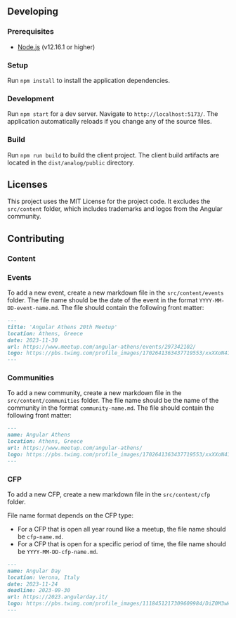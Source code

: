## Developing

### Prerequisites

- [Node.js](https://nodejs.org/en/) (v12.16.1 or higher)

### Setup

Run `npm install` to install the application dependencies.

### Development

Run `npm start` for a dev server. Navigate to `http://localhost:5173/`. The application automatically reloads if you change any of the source files.

### Build

Run `npm run build` to build the client project. The client build artifacts are located in the `dist/analog/public` directory.

## Licenses

This project uses the  MIT License for the project code.
It excludes the `src/content` folder, which includes trademarks and logos from the Angular community.

## Contributing

### Content

### Events

To add a new event, create a new markdown file in the `src/content/events` folder. The file name should be the date of the event in the format `YYYY-MM-DD-event-name.md`. The file should contain the following front matter:

```md
---
title: 'Angular Athens 20th Meetup'
location: Athens, Greece
date: 2023-11-30
url: https://www.meetup.com/angular-athens/events/297342102/
logo: https://pbs.twimg.com/profile_images/1702641363437719553/xxXXoN41_400x400.jpg
---
```

### Communities

To add a new community, create a new markdown file in the `src/content/communities` folder. The file name should be the name of the community in the format `community-name.md`. The file should contain the following front matter:

```md
---
name: Angular Athens
location: Athens, Greece
url: https://www.meetup.com/angular-athens/
logo: https://pbs.twimg.com/profile_images/1702641363437719553/xxXXoN41_400x400.jpg
---
```

### CFP

To add a new CFP, create a new markdown file in the `src/content/cfp` folder.

File name format depends on the CFP type:

- For a CFP that is open all year round like a meetup, the file name should be `cfp-name.md`.
- For a CFP that is open for a specific period of time, the file name should be `YYYY-MM-DD-cfp-name.md`.


```md
---
name: Angular Day
location: Verona, Italy
date: 2023-11-24
deadline: 2023-09-30
url: https://2023.angularday.it/
logo: https://pbs.twimg.com/profile_images/1118451217309609984/DiZ0M3wW_400x400.png
---
```


